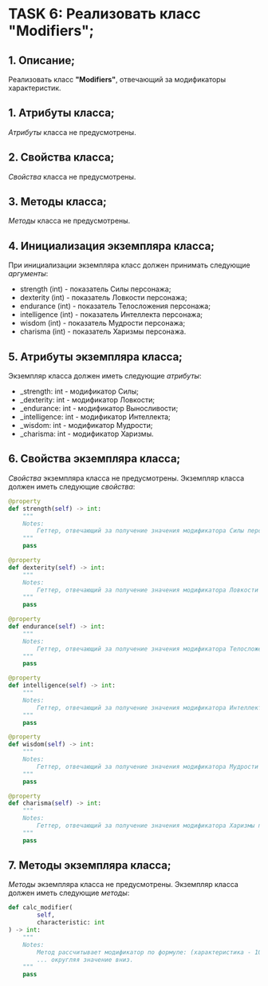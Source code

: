 # TASK 6: Реализовать класс **"Modifiers"**;
## 1. Описание;
Реализовать класс **"Modifiers"**, отвечающий за модификаторы характеристик.


## 1. Атрибуты класса;
*Атрибуты* класса не предусмотрены.


## 2. Свойства класса;
*Свойства* класса не предусмотрены.


## 3. Методы класса;
*Методы* класса не предусмотрены.


## 4. Инициализация экземпляра класса;
При инициализации экземпляра класс должен принимать следующие *аргументы*:
* strength (int) - показатель Силы персонажа;
* dexterity (int) - показатель Ловкости персонажа;
* endurance (int) - показатель Телосложения персонажа;
* intelligence (int) - показатель Интеллекта персонажа;
* wisdom (int) - показатель Мудрости персонажа;
* charisma (int) - показатель Харизмы персонажа.


## 5. Атрибуты экземпляра класса;
Экземпляр класса должен иметь следующие *атрибуты*:
* _strength: int - модификатор Силы;
* _dexterity: int - модификатор Ловкости;
* _endurance: int - модификатор Выносливости;
* _intelligence: int - модификатор Интеллекта;
* _wisdom: int - модификатор Мудрости;
* _charisma: int - модификатор Харизмы.


## 6. Свойства экземпляра класса;
*Свойства* экземпляра класса не предусмотрены.
Экземпляр класса должен иметь следующие *свойства*:
```python 3.13
@property
def strength(self) -> int:
    """
    Notes:
        Геттер, отвечающий за получение значения модификатора Силы персонажа.
    """
    pass

@property
def dexterity(self) -> int:
    """
    Notes:
        Геттер, отвечающий за получение значения модификатора Ловкости персонажа.
    """
    pass

@property
def endurance(self) -> int:
    """
    Notes:
        Геттер, отвечающий за получение значения модификатора Телосложения персонажа.
    """
    pass

@property
def intelligence(self) -> int:
    """
    Notes:
        Геттер, отвечающий за получение значения модификатора Интеллекта персонажа.
    """
    pass

@property
def wisdom(self) -> int:
    """
    Notes:
        Геттер, отвечающий за получение значения модификатора Мудрости персонажа.
    """
    pass

@property
def charisma(self) -> int:
    """
    Notes:
        Геттер, отвечающий за получение значения модификатора Харизмы персонажа.
    """
    pass
```

## 7. Методы экземпляра класса;
*Методы* экземпляра класса не предусмотрены.
Экземпляр класса должен иметь следующие *методы*:
```python 3.13
def calc_modifier(
        self,
        characteristic: int
) -> int:
    """
    Notes:
        Метод рассчитывает модификатор по формуле: (характеристика - 10) / 2
        ... округляя значение вниз.
    """
    pass

```
